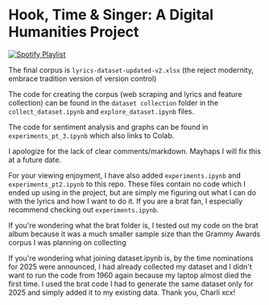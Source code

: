 # Hook, Time & Singer: A Digital Humanities Project

[![Spotify Playlist](https://img.shields.io/badge/Listen%20on-Spotify-green?style=for-the-badge&logo=spotify)](https://open.spotify.com/playlist/6XSZOXB8nZoWtTsaNBsg0t)

The final corpus is `lyrics-dataset-updated-v2.xlsx` (the reject modernity, embrace tradition version of version control)

The code for creating the corpus (web scraping and lyrics and feature collection) can be found in the `dataset collection` folder in the `collect_dataset.ipynb` and `explore_dataset.ipynb` files.

The code for sentiment analysis and graphs can be found in `experiments_pt_3.ipynb` which also links to Colab.

I apologize for the lack of clear comments/markdown. Mayhaps I will fix this at a future date.

For your viewing enjoyment, I have also added `experiments.ipynb` and `experiments_pt2.ipynb` to this repo. These files contain no code which I ended up using in the project, but are simply me figuring out what I can do with the lyrics and how I want to do it. If you are a brat fan, I especially recommend checking out `experiments.ipynb`. 
 
If you're wondering what the brat folder is, I tested out my code on the brat album because it was a much smaller sample size than the Grammy Awards corpus I was planning on collecting

If you're wondering what joining dataset.ipynb is, by the time nominations for 2025 were announced, I had already collected my dataset and I didn't want to run the code from 1960 again because my laptop almost died the first time. I used the brat code I had to generate the same dataset only for 2025 and simply added it to my existing data. Thank you, Charli xcx!
